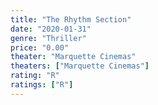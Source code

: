 ```yaml
---
title: "The Rhythm Section"
date: "2020-01-31"
genre: "Thriller"
price: "0.00"
theater: "Marquette Cinemas"
theaters: ["Marquette Cinemas"]
rating: "R"
ratings: ["R"]
---
```

